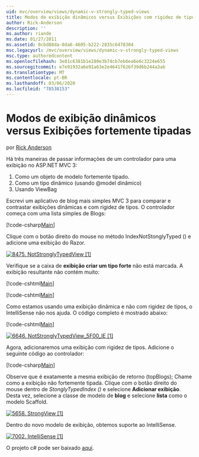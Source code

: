 ```yaml
---
uid: mvc/overview/views/dynamic-v-strongly-typed-views
title: Modos de exibição dinâmicos versus Exibições com rigidez de tipos | Microsoft Docs
author: Rick-Anderson
description: ''
ms.author: riande
ms.date: 01/27/2011
ms.assetid: 0cbd88da-0da6-4605-b222-2835c6478304
msc.legacyurl: /mvc/overview/views/dynamic-v-strongly-typed-views
msc.type: authoredcontent
ms.openlocfilehash: 3e81c6381b1e280e3b74cb7eb6ea6e6c3224e655
ms.sourcegitcommit: e7e91932a6e91a63e2e46417626f39d6b244a3ab
ms.translationtype: MT
ms.contentlocale: pt-BR
ms.lasthandoff: 03/06/2020
ms.locfileid: "78538153"
---
```

# <a name="dynamic-v-strongly-typed-views"></a>Modos de exibição dinâmicos versus Exibições fortemente tipadas

por [Rick Anderson](https://twitter.com/RickAndMSFT)

Há três maneiras de passar informações de um controlador para uma exibição no ASP.NET MVC 3:

1. Como um objeto de modelo fortemente tipado.
2. Como um tipo dinâmico (usando @model dinâmico)
3. Usando ViewBag

Escrevi um aplicativo de blog mais simples MVC 3 para comparar e contrastar exibições dinâmicas e com rigidez de tipos. O controlador começa com uma lista simples de Blogs:

[!code-csharp[Main](dynamic-v-strongly-typed-views/samples/sample1.cs)]

Clique com o botão direito do mouse no método IndexNotStonglyTyped () e adicione uma exibição do Razor.

[![8475. NotStronglyTypedView [1]](dynamic-v-strongly-typed-views/_static/image2.png)](dynamic-v-strongly-typed-views/_static/image1.png)

Verifique se a caixa de **exibição criar um tipo forte** não está marcada. A exibição resultante não contém muito:

[!code-cshtml[Main](dynamic-v-strongly-typed-views/samples/sample2.cshtml)]

[!code-cshtml[Main](dynamic-v-strongly-typed-views/samples/sample3.cshtml)]

Como estamos usando uma exibição dinâmica e não com rigidez de tipos, o IntelliSense não nos ajuda. O código completo é mostrado abaixo:

[!code-cshtml[Main](dynamic-v-strongly-typed-views/samples/sample4.cshtml)]

[![6646. NotStronglyTypedView_5F00_IE [1]](dynamic-v-strongly-typed-views/_static/image4.png)](dynamic-v-strongly-typed-views/_static/image3.png)

Agora, adicionaremos uma exibição com rigidez de tipos. Adicione o seguinte código ao controlador:

[!code-csharp[Main](dynamic-v-strongly-typed-views/samples/sample5.cs)]

Observe que é exatamente a mesma exibição de retorno (topBlogs); Chame como a exibição não fortemente tipada. Clique com o botão direito do mouse dentro de *StonglyTypedIndex ()* e selecione **Adicionar exibição**. Desta vez, selecione a classe de modelo de **blog** e selecione **lista** como o modelo Scaffold.

[![5658. StrongView [1]](dynamic-v-strongly-typed-views/_static/image6.png)](dynamic-v-strongly-typed-views/_static/image5.png)

Dentro do novo modelo de exibição, obtemos suporte ao IntelliSense.

[![7002. IntelliSense [1]](dynamic-v-strongly-typed-views/_static/image8.png)](dynamic-v-strongly-typed-views/_static/image7.png)

O projeto c# pode ser baixado [aqui](https://blogs.msdn.com/cfs-file.ashx/__key/CommunityServer-Blogs-Components-WeblogFiles/00-00-01-11-73-SSMS/1817.Mvc3ViewDemo.zip).
